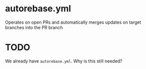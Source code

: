 # autorebase.yml

Operates on open PRs and automatically merges updates on target branches into the PR branch

# TODO

We already have `autorebase.yml`. Why is this still needed?
